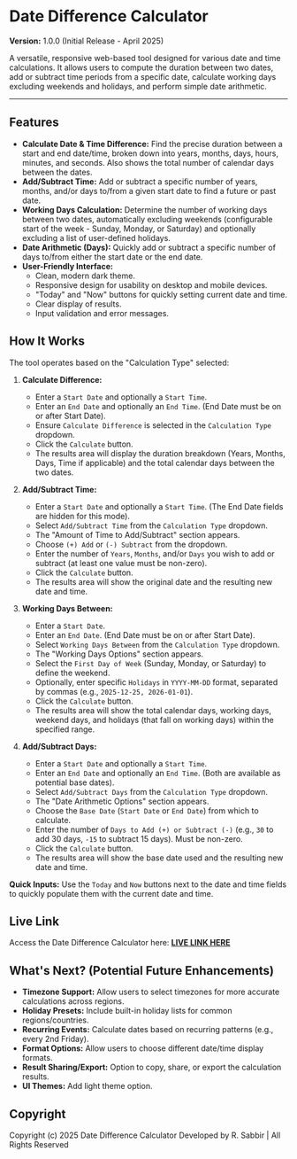 # Date Difference Calculator

**Version:** 1.0.0 (Initial Release - April 2025)

A versatile, responsive web-based tool designed for various date and time calculations. It allows users to compute the duration between two dates, add or subtract time periods from a specific date, calculate working days excluding weekends and holidays, and perform simple date arithmetic.

---

## Features

* **Calculate Date & Time Difference:** Find the precise duration between a start and end date/time, broken down into years, months, days, hours, minutes, and seconds. Also shows the total number of calendar days between the dates.
* **Add/Subtract Time:** Add or subtract a specific number of years, months, and/or days to/from a given start date to find a future or past date.
* **Working Days Calculation:** Determine the number of working days between two dates, automatically excluding weekends (configurable start of the week - Sunday, Monday, or Saturday) and optionally excluding a list of user-defined holidays.
* **Date Arithmetic (Days):** Quickly add or subtract a specific number of days to/from either the start date or the end date.
* **User-Friendly Interface:**
    * Clean, modern dark theme.
    * Responsive design for usability on desktop and mobile devices.
    * "Today" and "Now" buttons for quickly setting current date and time.
    * Clear display of results.
    * Input validation and error messages.

## How It Works

The tool operates based on the "Calculation Type" selected:

1.  **Calculate Difference:**
    * Enter a `Start Date` and optionally a `Start Time`.
    * Enter an `End Date` and optionally an `End Time`. (End Date must be on or after Start Date).
    * Ensure `Calculate Difference` is selected in the `Calculation Type` dropdown.
    * Click the `Calculate` button.
    * The results area will display the duration breakdown (Years, Months, Days, Time if applicable) and the total calendar days between the two dates.

2.  **Add/Subtract Time:**
    * Enter a `Start Date` and optionally a `Start Time`. (The End Date fields are hidden for this mode).
    * Select `Add/Subtract Time` from the `Calculation Type` dropdown.
    * The "Amount of Time to Add/Subtract" section appears.
    * Choose `(+) Add` or `(-) Subtract` from the dropdown.
    * Enter the number of `Years`, `Months`, and/or `Days` you wish to add or subtract (at least one value must be non-zero).
    * Click the `Calculate` button.
    * The results area will show the original date and the resulting new date and time.

3.  **Working Days Between:**
    * Enter a `Start Date`.
    * Enter an `End Date`. (End Date must be on or after Start Date).
    * Select `Working Days Between` from the `Calculation Type` dropdown.
    * The "Working Days Options" section appears.
    * Select the `First Day of Week` (Sunday, Monday, or Saturday) to define the weekend.
    * Optionally, enter specific `Holidays` in `YYYY-MM-DD` format, separated by commas (e.g., `2025-12-25, 2026-01-01`).
    * Click the `Calculate` button.
    * The results area will show the total calendar days, working days, weekend days, and holidays (that fall on working days) within the specified range.

4.  **Add/Subtract Days:**
    * Enter a `Start Date` and optionally a `Start Time`.
    * Enter an `End Date` and optionally an `End Time`. (Both are available as potential base dates).
    * Select `Add/Subtract Days` from the `Calculation Type` dropdown.
    * The "Date Arithmetic Options" section appears.
    * Choose the `Base Date` (`Start Date` or `End Date`) from which to calculate.
    * Enter the number of `Days to Add (+) or Subtract (-)` (e.g., `30` to add 30 days, `-15` to subtract 15 days). Must be non-zero.
    * Click the `Calculate` button.
    * The results area will show the base date used and the resulting new date and time.

**Quick Inputs:**
Use the `Today` and `Now` buttons next to the date and time fields to quickly populate them with the current date and time.

## Live Link

Access the Date Difference Calculator here:
[**LIVE LINK HERE**](https://rsabbir.com/tools/date-difference-calculator/)


## What's Next? (Potential Future Enhancements)

* **Timezone Support:** Allow users to select timezones for more accurate calculations across regions.
* **Holiday Presets:** Include built-in holiday lists for common regions/countries.
* **Recurring Events:** Calculate dates based on recurring patterns (e.g., every 2nd Friday).
* **Format Options:** Allow users to choose different date/time display formats.
* **Result Sharing/Export:** Option to copy, share, or export the calculation results.
* **UI Themes:** Add light theme option.

## Copyright

Copyright (c) 2025 Date Difference Calculator Developed by R. Sabbir | All Rights Reserved
